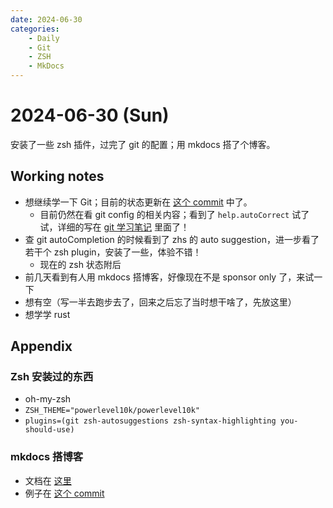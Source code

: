 ```yaml
---
date: 2024-06-30
categories:
    - Daily
    - Git
    - ZSH
    - MkDocs
---
```


# 2024-06-30 (Sun)

安装了一些 zsh 插件，过完了 git 的配置；用 mkdocs 搭了个博客。

<!-- more -->

## Working notes

- 想继续学一下 Git；目前的状态更新在 [这个 commit](https://github.com/xuan-insr/xuan-insr.github.io/commit/b587797a2bc7c28ca6c7eb16bc233c07472388e9) 中了。
    - 目前仍然在看 git config 的相关内容；看到了 `help.autoCorrect` 试了试，详细的写在 [git 学习笔记](https://xuan-insr.github.io/git/use_git/) 里面了！
- 查 git autoCompletion 的时候看到了 zhs 的 auto suggestion，进一步看了若干个 zsh plugin，安装了一些，体验不错！
    - 现在的 zsh 状态附后
- 前几天看到有人用 mkdocs 搭博客，好像现在不是 sponsor only 了，来试一下
- 想有空（写一半去跑步去了，回来之后忘了当时想干啥了，先放这里）
- 想学学 rust

## Appendix

### Zsh 安装过的东西

- oh-my-zsh
- `ZSH_THEME="powerlevel10k/powerlevel10k"`
- `plugins=(git zsh-autosuggestions zsh-syntax-highlighting you-should-use)`

### mkdocs 搭博客

- 文档在 [这里](https://squidfunk.github.io/mkdocs-material/plugins/blog)
- 例子在 [这个 commit](https://github.com/xuan-insr/random_notes/commit/52e40800ba62d6e5f1c27d8e0abf583241673c67)
